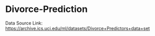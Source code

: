 # Divorce-Prediction

Data Source Link: https://archive.ics.uci.edu/ml/datasets/Divorce+Predictors+data+set

